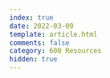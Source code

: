 ```yaml
---
index: true
date: 2022-03-09
template: article.html
comments: false
category: 600 Resources
hidden: true
---
```

